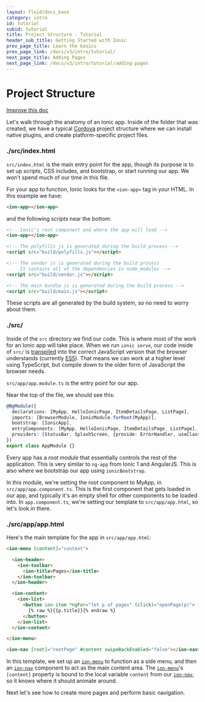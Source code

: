 ```yaml
---
layout: fluid/docs_base
category: intro
id: tutorial
subid: tutorial
title: Project Structure - Tutorial
header_sub_title: Getting Started with Ionic
prev_page_title: Learn the basics
prev_page_link: /docs/v3/intro/tutorial/
next_page_title: Adding Pages
next_page_link: /docs/v3/intro/tutorial/adding-pages
---
```


# Project Structure

<a class="improve-v2-docs" href='https://github.com/ionic-team/ionic-site/edit/master/content/docs/v3/intro/tutorial/project-structure/index.md'>
  Improve this doc
</a>

Let's walk through the anatomy of an Ionic app. Inside of the folder that was
created, we have a typical [Cordova](/docs/v1/what-is/#cordova) project
structure where we can install native plugins, and create platform-specific
project files.

<h3 class="file-title">./src/index.html</h3>

`src/index.html` is the main entry point for the app, though its purpose is to
set up scripts, CSS includes, and bootstrap, or start running our app. We
won't spend much of our time in this file.

For your app to function, Ionic looks for the `<ion-app>` tag in your HTML. In
this example we have:

```html
<ion-app></ion-app>
```

and the following scripts near the bottom:

```html
<!-- Ionic's root component and where the app will load -->
<ion-app></ion-app>

<!-- The polyfills js is generated during the build process -->
<script src="build/polyfills.js"></script>

<!-- The vendor js is generated during the build process
     It contains all of the dependencies in node_modules -->
<script src="build/vendor.js"></script>

<!-- The main bundle js is generated during the build process -->
<script src="build/main.js"></script>
```

These scripts are all generated by the build system, so no need to worry about
them.

<h3 class="file-title">./src/</h3>

Inside of the `src` directory we find our code. This is where most of
the work for an Ionic app will take place. When we run `ionic serve`, our code
inside of `src/` is [transpiled](/docs/resources/what-is/#transpiler) into the
correct JavaScript version that the browser understands (currently
[ES5](/docs/resources/what-is/#es5)). That means we can work at a higher level
using TypeScript, but compile down to the older form of JavaScript the browser
needs.

`src/app/app.module.ts` is the entry point for our app.

Near the top of the file, we should see this:

```ts
@NgModule({
  declarations: [MyApp, HelloIonicPage, ItemDetailsPage, ListPage],
  imports: [BrowserModule, IonicModule.forRoot(MyApp)],
  bootstrap: [IonicApp],
  entryComponents: [MyApp, HelloIonicPage, ItemDetailsPage, ListPage],
  providers: [StatusBar, SplashScreen, {provide: ErrorHandler, useClass: IonicErrorHandler}]
})
export class AppModule {}
```

Every app has a _root module_ that essentially controls the rest of the
application. This is very similar to `ng-app` from Ionic 1 and AngularJS. This is
also where we bootstrap our app using `ionicBootstrap`.

In this module, we're setting the root component to MyApp, in
`src/app/app.component.ts`. This is the first component that gets loaded in our
app, and typically it's an empty shell for other components to be loaded into.
In `app.component.ts`, we're setting our template to `src/app/app.html`, so
let's look in there.

<h3 class="file-title">./src/app/app.html</h3>

Here's the main template for the app in `src/app/app.html`:

```html
<ion-menu [content]="content">

  <ion-header>
    <ion-toolbar>
      <ion-title>Pages</ion-title>
    </ion-toolbar>
  </ion-header>

  <ion-content>
    <ion-list>
      <button ion-item *ngFor="let p of pages" (click)="openPage(p)">
        {% raw %}{{p.title}}{% endraw %}
      </button>
    </ion-list>
  </ion-content>

</ion-menu>

<ion-nav [root]="rootPage" #content swipeBackEnabled="false"></ion-nav>
```

In this template, we set up an [`ion-menu`](/docs//components/#menus) to
function as a side menu, and then an [`ion-nav`](/docs//api/components/nav/Nav/)
component to act as the main content area. The
[`ion-menu`](/docs//components/#menus)'s `[content]` property is bound to the
local variable `content` from our [`ion-nav`](/docs//api/components/nav/Nav/), so it
knows where it should animate around.

Next let's see how to create more pages and perform basic navigation.
